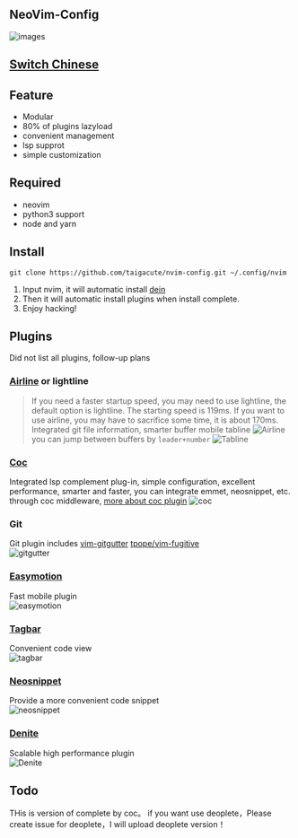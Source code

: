 ## NeoVim-Config 

![images](https://github.com/Marlboro-go/Neovim-for-go/blob/master/screenshot/nvim.png)

## [Switch Chinese](https://github.com/taigacute/nvim-config/blob/master/README-CN.md)
## Feature

* Modular
* 80% of plugins lazyload
* convenient management
* lsp supprot
* simple customization
## Required
* neovim
* python3 support
* node and yarn
## Install
```
git clone https://github.com/taigacute/nvim-config.git ~/.config/nvim
```
1. Input nvim, it will automatic install [dein](https://github.com/Shougo/dein.nvim)
2. Then it will automatic install plugins when install complete.
3. Enjoy hacking!
## Plugins
Did not list all plugins, follow-up plans
### [Airline](https://github.com/vim-airline/vim-airline) or lightline
   >If you need a faster startup speed, you may need to use lightline, the default option is lightline. The starting speed is 119ms. If you want to use airline, you may have to sacrifice some time, it is about 170ms.
   Integrated git file information, smarter buffer mobile tabline
   ![Airline](https://github.com/taigacute/nvim-config/blob/master/screenshot/airline.png)
   you can jump between buffers by `leader+number`
   ![Tabline](https://github.com/taigacute/nvim-config/blob/master/screenshot/tabline.png)
### [Coc](https://github.com/neoclide/coc.nvim)
   Integrated lsp complement plug-in, simple configuration, excellent performance, smarter and faster, you can integrate        emmet, neosnippet, etc. through coc middleware, [more about coc plugin](https://github.com/neoclide/coc.nvim)
    ![coc](https://github.com/taigacute/nvim-config/blob/master/screenshot/coc.png)
### Git
   Git plugin includes [vim-gitgutter](https://github.com/airblade/vim-gitgutter) [tpope/vim-fugitive](https://github.com/tpope/vim-fugitive)  
   ![gitgutter](https://github.com/taigacute/nvim-config/blob/master/screenshot/gitgutter.png)
### [Easymotion](https://github.com/easymotion/vim-easymotion)
   Fast mobile plugin  
   ![easymotion](https://github.com/taigacute/nvim-config/blob/master/screenshot/easymotion.png)
### [Tagbar](https://github.com/majutsushi/tagbar)
   Convenient code view  
   ![tagbar](https://github.com/taigacute/nvim-config/blob/master/screenshot/tagbar.png)
### [Neosnippet](https://github.com/Shougo/neosnippet)
   Provide a more convenient code snippet  
   ![neosnippet](https://github.com/taigacute/nvim-config/blob/master/screenshot/neosnippet.gif)
### [Denite](https://github.com/Shougo/denite.nvim)
   Scalable high performance plugin  
   ![Denite](https://github.com/taigacute/nvim-config/blob/master/screenshot/Denite.png)
## Todo
THis is version of complete by coc。 if you want use deoplete，Please create issue for deoplete，I will upload deoplete version！  
